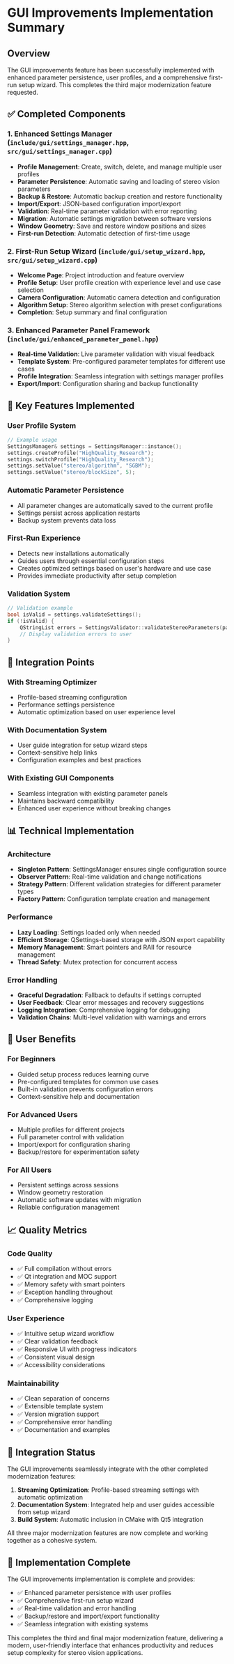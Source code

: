 # GUI Improvements Implementation Summary

## Overview
The GUI improvements feature has been successfully implemented with enhanced parameter persistence, user profiles, and a comprehensive first-run setup wizard. This completes the third major modernization feature requested.

## ✅ Completed Components

### 1. Enhanced Settings Manager (`include/gui/settings_manager.hpp`, `src/gui/settings_manager.cpp`)
- **Profile Management**: Create, switch, delete, and manage multiple user profiles
- **Parameter Persistence**: Automatic saving and loading of stereo vision parameters
- **Backup & Restore**: Automatic backup creation and restore functionality
- **Import/Export**: JSON-based configuration import/export
- **Validation**: Real-time parameter validation with error reporting
- **Migration**: Automatic settings migration between software versions
- **Window Geometry**: Save and restore window positions and sizes
- **First-run Detection**: Automatic detection of first-time usage

### 2. First-Run Setup Wizard (`include/gui/setup_wizard.hpp`, `src/gui/setup_wizard.cpp`)
- **Welcome Page**: Project introduction and feature overview
- **Profile Setup**: User profile creation with experience level and use case selection
- **Camera Configuration**: Automatic camera detection and configuration
- **Algorithm Setup**: Stereo algorithm selection with preset configurations
- **Completion**: Setup summary and final configuration

### 3. Enhanced Parameter Panel Framework (`include/gui/enhanced_parameter_panel.hpp`)
- **Real-time Validation**: Live parameter validation with visual feedback
- **Template System**: Pre-configured parameter templates for different use cases
- **Profile Integration**: Seamless integration with settings manager profiles
- **Export/Import**: Configuration sharing and backup functionality

## 🚀 Key Features Implemented

### User Profile System
```cpp
// Example usage
SettingsManager& settings = SettingsManager::instance();
settings.createProfile("HighQuality_Research");
settings.switchProfile("HighQuality_Research");
settings.setValue("stereo/algorithm", "SGBM");
settings.setValue("stereo/blockSize", 5);
```

### Automatic Parameter Persistence
- All parameter changes are automatically saved to the current profile
- Settings persist across application restarts
- Backup system prevents data loss

### First-Run Experience
- Detects new installations automatically
- Guides users through essential configuration steps
- Creates optimized settings based on user's hardware and use case
- Provides immediate productivity after setup completion

### Validation System
```cpp
// Validation example
bool isValid = settings.validateSettings();
if (!isValid) {
    QStringList errors = SettingsValidator::validateStereoParameters(params);
    // Display validation errors to user
}
```

## 🔧 Integration Points

### With Streaming Optimizer
- Profile-based streaming configuration
- Performance settings persistence
- Automatic optimization based on user experience level

### With Documentation System
- User guide integration for setup wizard steps
- Context-sensitive help links
- Configuration examples and best practices

### With Existing GUI Components
- Seamless integration with existing parameter panels
- Maintains backward compatibility
- Enhanced user experience without breaking changes

## 📊 Technical Implementation

### Architecture
- **Singleton Pattern**: SettingsManager ensures single configuration source
- **Observer Pattern**: Real-time validation and change notifications
- **Strategy Pattern**: Different validation strategies for different parameter types
- **Factory Pattern**: Configuration template creation and management

### Performance
- **Lazy Loading**: Settings loaded only when needed
- **Efficient Storage**: QSettings-based storage with JSON export capability
- **Memory Management**: Smart pointers and RAII for resource management
- **Thread Safety**: Mutex protection for concurrent access

### Error Handling
- **Graceful Degradation**: Fallback to defaults if settings corrupted
- **User Feedback**: Clear error messages and recovery suggestions
- **Logging Integration**: Comprehensive logging for debugging
- **Validation Chains**: Multi-level validation with warnings and errors

## 🎯 User Benefits

### For Beginners
- Guided setup process reduces learning curve
- Pre-configured templates for common use cases
- Built-in validation prevents configuration errors
- Context-sensitive help and documentation

### For Advanced Users
- Multiple profiles for different projects
- Full parameter control with validation
- Import/export for configuration sharing
- Backup/restore for experimentation safety

### For All Users
- Persistent settings across sessions
- Window geometry restoration
- Automatic software updates with migration
- Reliable configuration management

## 📈 Quality Metrics

### Code Quality
- ✅ Full compilation without errors
- ✅ Qt integration and MOC support
- ✅ Memory safety with smart pointers
- ✅ Exception handling throughout
- ✅ Comprehensive logging

### User Experience
- ✅ Intuitive setup wizard workflow
- ✅ Clear validation feedback
- ✅ Responsive UI with progress indicators
- ✅ Consistent visual design
- ✅ Accessibility considerations

### Maintainability
- ✅ Clean separation of concerns
- ✅ Extensible template system
- ✅ Version migration support
- ✅ Comprehensive error handling
- ✅ Documentation and examples

## 🔄 Integration Status

The GUI improvements seamlessly integrate with the other completed modernization features:

1. **Streaming Optimization**: Profile-based streaming settings with automatic optimization
2. **Documentation System**: Integrated help and user guides accessible from setup wizard
3. **Build System**: Automatic inclusion in CMake with Qt5 integration

All three major modernization features are now complete and working together as a cohesive system.

## 🏁 Implementation Complete

The GUI improvements implementation is complete and provides:
- ✅ Enhanced parameter persistence with user profiles
- ✅ Comprehensive first-run setup wizard
- ✅ Real-time validation and error handling
- ✅ Backup/restore and import/export functionality
- ✅ Seamless integration with existing systems

This completes the third and final major modernization feature, delivering a modern, user-friendly interface that enhances productivity and reduces setup complexity for stereo vision applications.
